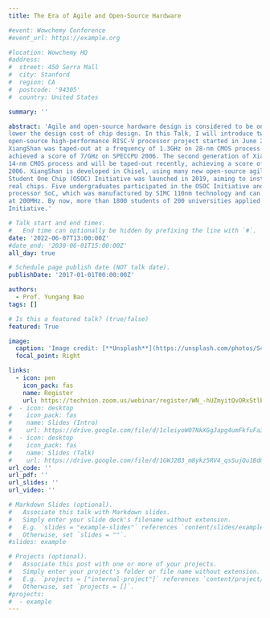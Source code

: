 ```yaml
---
title: The Era of Agile and Open-Source Hardware

#event: Wowchemy Conference
#event_url: https://example.org

#location: Wowchemy HQ
#address:
#  street: 450 Serra Mall
#  city: Stanford
#  region: CA
#  postcode: '94305'
#  country: United States

summary: ''

abstract: 'Agile and open-source hardware design is considered to be one of the most promising ways to
lower the design cost of chip design. In this Talk, I will introduce two projects: 1) XiangShan is an
open-source high-performance RISC-V processor project started in June 2020. The first generation of
XiangShan was taped-out at a frequency of 1.3GHz on 28-nm CMOS process in July 2021, which
achieved a score of 7/GHz on SPECCPU 2006. The second generation of XiangShan targets 2GHz on
14-nm CMOS process and will be taped-out recently, achieving a score of 10/GHz on SPECCPU
2006. XiangShan is developed in Chisel, using many new open-source agile tools. 2) The One
Student One Chip (OSOC) Initiative was launched in 2019, aiming to instruct undergraduates to build
real chips. Five undergraduates participated in the OSOC Initiative and completed a 64-bit RISC-V
processor SoC, which was manufactured by SIMC 110nm technology and can successfully run Linux
at 200MHz. By now, more than 1800 students of 200 universities applied to participate in the OSOC
Initiative.'

# Talk start and end times.
#   End time can optionally be hidden by prefixing the line with `#`.
date: '2022-06-07T13:00:00Z'
#date_end: '2030-06-01T15:00:00Z'
all_day: true

# Schedule page publish date (NOT talk date).
publishDate: '2017-01-01T00:00:00Z'

authors:
  - Prof. Yungang Bao
tags: []

# Is this a featured talk? (true/false)
featured: True

image:
  caption: 'Image credit: [**Unsplash**](https://unsplash.com/photos/S4jSvcHYcOs)'
  focal_point: Right

links:
  - icon: pen
    icon_pack: fas
    name: Register
    url: https://technion.zoom.us/webinar/register/WN_-hUZmyitQvORxStlEKjyyQ
#  - icon: desktop
#    icon_pack: fas
#    name: Slides (Intro)
#    url: https://drive.google.com/file/d/1cleiyoW07NkXGgJapg4umFkfuFa34i9G/view?usp=sharing
#  - icon: desktop
#    icon_pack: fas
#    name: Slides (Talk)
#    url: https://drive.google.com/file/d/1GWJ2B3_m8ykz5RV4_qsSujQu1BdmdbMn/view?usp=sharing
url_code: ''
url_pdf: ''
url_slides: ''
url_video: ''

# Markdown Slides (optional).
#   Associate this talk with Markdown slides.
#   Simply enter your slide deck's filename without extension.
#   E.g. `slides = "example-slides"` references `content/slides/example-slides.md`.
#   Otherwise, set `slides = ""`.
#slides: example

# Projects (optional).
#   Associate this post with one or more of your projects.
#   Simply enter your project's folder or file name without extension.
#   E.g. `projects = ["internal-project"]` references `content/project/deep-learning/index.md`.
#   Otherwise, set `projects = []`.
#projects:
#  - example
---
```


